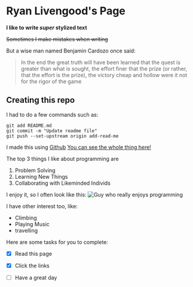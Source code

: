 # Ryan Livengood's Page

**I like to write _super_ stylized text**

~~Sometimes I make mistakes when writing~~

But a wise man named Benjamin Cardozo once said:

>In the end the great truth will have been learned that
>the quest is greater than what is sought, the effort
>finer that the prize (or rather, that the effort is the prize),
>the victory cheap and hollow were it not for the rigor of the game


## Creating this repo

I had to do a few commands such as:
```
git add README.md
git commit -m "Update readme file"
git push --set-upstream origin add-read-me
```
I made this using [Github](https://github.com/)
[You can see the whole thing here!](README.md)

The top 3 things I like about programming are
1. Problem Solving
2. Learning New Things
3. Collaborating with Likeminded Individs

I enjoy it, so I often look like this:
![Guy who really enjoys programming](https://www.pexels.com/photo/happy-man-sitting-with-laptop-and-juice-in-park-3765030/)

I have other interest too, like:

* Climbing
* Playing Music
* travelling

Here are some tasks for you to complete:

- [x] Read this page
- [x] Click the links
- [ ] Have a great day


